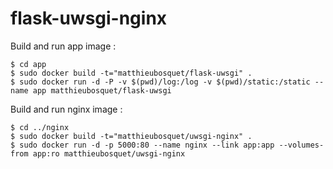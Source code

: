 # flask-uwsgi-nginx

Build and run app image :

    $ cd app
    $ sudo docker build -t="matthieubosquet/flask-uwsgi" .
    $ sudo docker run -d -P -v $(pwd)/log:/log -v $(pwd)/static:/static --name app matthieubosquet/flask-uwsgi

Build and run nginx image :

    $ cd ../nginx
    $ sudo docker build -t="matthieubosquet/uwsgi-nginx" .
    $ sudo docker run -d -p 5000:80 --name nginx --link app:app --volumes-from app:ro matthieubosquet/uwsgi-nginx

